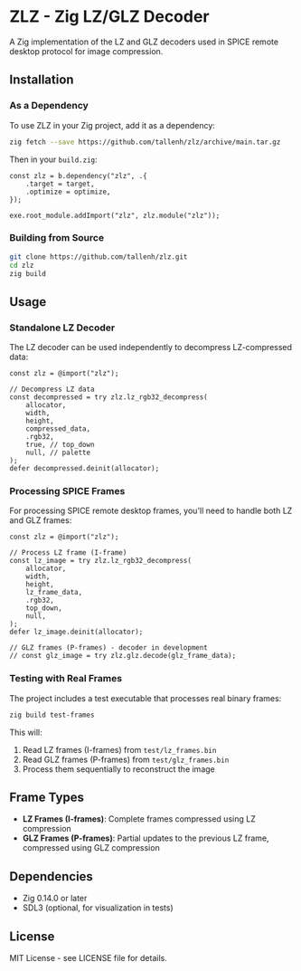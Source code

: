 # ZLZ - Zig LZ/GLZ Decoder

A Zig implementation of the LZ and GLZ decoders used in SPICE remote desktop protocol for image compression.

## Installation

### As a Dependency

To use ZLZ in your Zig project, add it as a dependency:

```bash
zig fetch --save https://github.com/tallenh/zlz/archive/main.tar.gz
```

Then in your `build.zig`:

```zig
const zlz = b.dependency("zlz", .{
    .target = target,
    .optimize = optimize,
});

exe.root_module.addImport("zlz", zlz.module("zlz"));
```

### Building from Source

```bash
git clone https://github.com/tallenh/zlz.git
cd zlz
zig build
```

## Usage

### Standalone LZ Decoder

The LZ decoder can be used independently to decompress LZ-compressed data:

```zig
const zlz = @import("zlz");

// Decompress LZ data
const decompressed = try zlz.lz_rgb32_decompress(
    allocator,
    width,
    height,
    compressed_data,
    .rgb32,
    true, // top_down
    null, // palette
);
defer decompressed.deinit(allocator);
```

### Processing SPICE Frames

For processing SPICE remote desktop frames, you'll need to handle both LZ and GLZ frames:

```zig
const zlz = @import("zlz");

// Process LZ frame (I-frame)
const lz_image = try zlz.lz_rgb32_decompress(
    allocator,
    width,
    height,
    lz_frame_data,
    .rgb32,
    top_down,
    null,
);
defer lz_image.deinit(allocator);

// GLZ frames (P-frames) - decoder in development
// const glz_image = try zlz.glz.decode(glz_frame_data);
```

### Testing with Real Frames

The project includes a test executable that processes real binary frames:

```bash
zig build test-frames
```

This will:

1. Read LZ frames (I-frames) from `test/lz_frames.bin`
2. Read GLZ frames (P-frames) from `test/glz_frames.bin`
3. Process them sequentially to reconstruct the image

## Frame Types

- **LZ Frames (I-frames)**: Complete frames compressed using LZ compression
- **GLZ Frames (P-frames)**: Partial updates to the previous LZ frame, compressed using GLZ compression

## Dependencies

- Zig 0.14.0 or later
- SDL3 (optional, for visualization in tests)

## License

MIT License - see LICENSE file for details.
